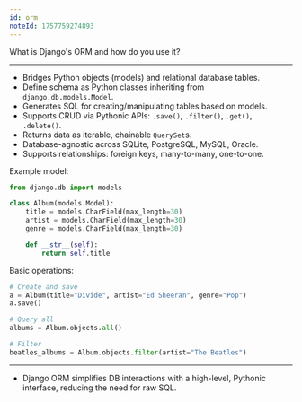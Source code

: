 ```yaml
---
id: orm
noteId: 1757759274893
---
```


What is Django's ORM and how do you use it?

---

- Bridges Python objects (models) and relational database tables.
- Define schema as Python classes inheriting from `django.db.models.Model`.
- Generates SQL for creating/manipulating tables based on models.
- Supports CRUD via Pythonic APIs: `.save()`, `.filter()`, `.get()`, `.delete()`.
- Returns data as iterable, chainable `QuerySet`s.
- Database-agnostic across SQLite, PostgreSQL, MySQL, Oracle.
- Supports relationships: foreign keys, many-to-many, one-to-one.

Example model:
```python
from django.db import models

class Album(models.Model):
    title = models.CharField(max_length=30)
    artist = models.CharField(max_length=30)
    genre = models.CharField(max_length=30)

    def __str__(self):
        return self.title
```

Basic operations:
```python
# Create and save
a = Album(title="Divide", artist="Ed Sheeran", genre="Pop")
a.save()

# Query all
albums = Album.objects.all()

# Filter
beatles_albums = Album.objects.filter(artist="The Beatles")
```

---

- Django ORM simplifies DB interactions with a high-level, Pythonic interface, reducing the need for raw SQL.
